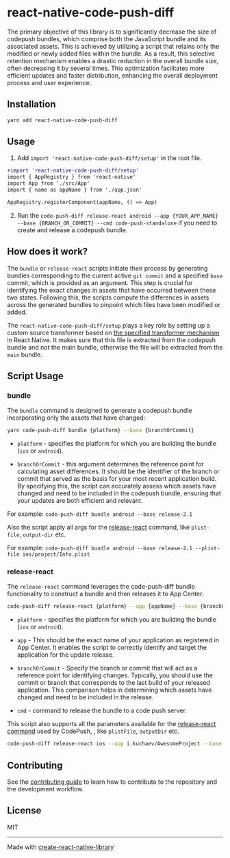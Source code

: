 # react-native-code-push-diff

The primary objective of this library is to significantly decrease the size of codepush bundles, which comprise both the JavaScript bundle and its associated assets. This is achieved by utilizing a script that retains only the modified or newly added files within the bundle. As a result, this selective retention mechanism enables a drastic reduction in the overall bundle size, often decreasing it by several times. This optimization facilitates more efficient updates and faster distribution, enhancing the overall deployment process and user experience.

## Installation

```sh
yarn add react-native-code-push-diff
```

## Usage

1. Add `import 'react-native-code-push-diff/setup'` in the root file.

```diff
+import 'react-native-code-push-diff/setup'
import { AppRegistry } from 'react-native'
import App from './src/App'
import { name as appName } from './app.json'

AppRegistry.registerComponent(appName, () => App)
```

2. Run the `code-push-diff release-react android --app {YOUR_APP_NAME} --base {BRANCH_OR_COMMIT} --cmd code-push-standalone` if you need to create and release a codepush bundle.

## How does it work?
The `bundle` or `release-react` scripts initiate their process by generating bundles corresponding to the current active `git commit` and a specified `base` commit, which is provided as an argument. This step is crucial for identifying the exact changes in assets that have occurred between these two states. Following this, the scripts compute the differences in assets across the generated bundles to pinpoint which files have been modified or  added.

The `react-native-code-push-diff/setup` plays a key role by setting up a custom source transformer based on [the specified transformer mechanism](https://github.com/facebook/react-native/blob/v0.71.7/Libraries/Image/resolveAssetSource.js#L77) in React Native. It makes sure that this file is extracted from the codepush bundle and not the main bundle, otherwise the file will be extracted from the `main` bundle.

## Script Usage

### bundle

The `bundle` command is designed to generate a codepush bundle incorporating only the assets that have changed:
```sh
yarn code-push-diff bundle {platform} --base {branchOrCommit}
```

- `platform` - specifies the platform for which you are building the bundle (`ios` or `android`).

- `branchOrCommit` - this argument determines the reference point for calculating asset differences. It should be the identifier of the branch or commit that served as the basis for your most recent application build. By specifying this, the script can accurately assess which assets have changed and need to be included in the codepush bundle, ensuring that your updates are both efficient and relevant.


For example:
`code-push-diff bundle android --base release-2.1`

Also the script apply all args for the [release-react](https://github.com/microsoft/code-push/tree/v3.0.1/cli#releasing-updates-react-native) command, like `plist-file`, `output-dir` etc.

For example:
`code-push-diff bundle android --base release-2.1 --plist-file ios/project/Info.plist`

### release-react
The `release-react` command leverages the code-push-diff bundle functionality to construct a bundle and then releases it to App Center:
```sh
code-push-diff release-react {platform} --app {appName} --base {branchOrCommit} --cmd code-push-standalone
```

- `platform` - specifies the platform for which you are building the bundle (`ios` or `android`).

- `app` - This should be the exact name of your application as registered in App Center. It enables the script to correctly identify and target the application for the update release.

- `branchOrCommit` - Specify the branch or commit that will act as a reference point for identifying changes. Typically, you should use the commit or branch that corresponds to the last build of your released application. This comparison helps in determining which assets have changed and need to be included in the release.

- `cmd` - command to release the bundle to a code push server.

This script also supports all the parameters available for the [release-react command](https://github.com/microsoft/code-push/tree/v3.0.1/cli#releasing-updates-react-native) used by CodePush, , like `plistFile`, `outputDir` etc.

```sh
code-push-diff release-react ios --app i.kuchaev/AwesomeProject --base release-2.1 --plist-file ios/project/Info.plist --rallout 50 --cmd code-push-standalone
```

## Contributing

See the [contributing guide](CONTRIBUTING.md) to learn how to contribute to the repository and the development workflow.

## License

MIT

---

Made with [create-react-native-library](https://github.com/callstack/react-native-builder-bob)
